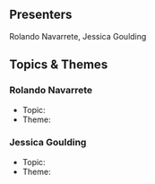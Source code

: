 ## Presenters

Rolando Navarrete, Jessica Goulding

## Topics & Themes

### Rolando Navarrete

* Topic:
* Theme:

### Jessica Goulding

* Topic:
* Theme:
